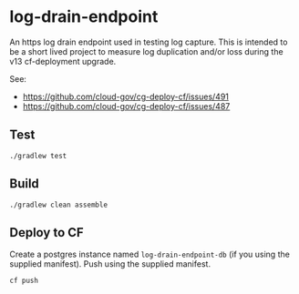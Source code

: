 # log-drain-endpoint

An https log drain endpoint used in testing log capture. This is intended to be a short lived project to measure log duplication and/or loss during the v13 cf-deployment upgrade. 

See:
- https://github.com/cloud-gov/cg-deploy-cf/issues/491
- https://github.com/cloud-gov/cg-deploy-cf/issues/487



## Test

```
./gradlew test
```

## Build

```
./gradlew clean assemble
```

## Deploy to CF

Create a postgres instance named `log-drain-endpoint-db` (if you using the supplied manifest). Push using the supplied manifest.

```
cf push
```

